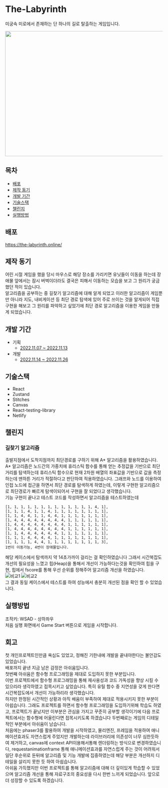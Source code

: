 # The-Labyrinth

미궁속 미로에서 존재하는 단 하나의 길로 탈출하는 게임입니다.<br>

<p align="center">

<img src="https://user-images.githubusercontent.com/101446818/203972850-9d75b876-4385-4c04-9982-bc4c1ab2004c.png"  width="600" height="400"/>
<p/>

## 목차

- [배포](#배포)
- [제작 동기](#제작-동기)
- [개발 기간](#개발-기간)
- [기술스택](#기술스택)
- [챌린지](#챌린지)
- [실행방법](#실행방법)

## 배포

https://the-labyrinth.online/

## 제작 동기

어린 시절 게임을 했을 당시 마우스로 해당 장소를 가리키면 유닛들이 이동을 하는데 장애물 앞에서는 잠시 버벅이더라도 결국은 피해서 이동하는 모습을 보고 그 원리가 궁금했던 적이 있습니다. <br>
알고리즘을 공부하는 중 길찾기 알고리즘에 대해 알게 되었고 이러한 알고리즘이 게임뿐만 아니라 지도, 내비게이션 등 최단 경로 탐색에 있어 주로 쓰이는 것을
알게되어 직접 구현을 해보고 그 원리를 파악하고 싶었기에 최단 경로 알고리즘을 이용한 게임을 만들게 되었습니다.

## 개발 기간

- 기획
  - [2022.11.07 ~ 2022.11.13](https://www.notion.so/eb51050ccbd84cda8fff35496284f097)
- 개발
  - [2022.11.14 ~ 2022.11.26](https://www.notion.so/06bae5eaa5454a5ba605117906cf0057?v=bfd28deb2099447086e057251b75db68)

## 기술스택

- React
- Zustand
- Stitches
- Canvas
- React-testing-library
- Netlify

## 챌린지

### 길찾기 알고리즘

출발지점에서 도착지점까지 최단경로를 구하기 위해 A* 알고리즘을 활용하였습니다.<br>
A* 알고리즘은 노드간의 가중치에 휴리스틱 함수를 통해 얻는 추정값을 기반으로 최단 거리를 탐색하는데 휴리스틱 함수으로 현재 2차원 배열의 좌표값을 기반으로 값을 측정하는데 맨하튼 거리가 적절하다고 판단하여 적용하였습니다.
그래프와 노드를 이용하여 인접 노드에 접근을 하면서 최단 경로를 탐색하게 하였는데, 이렇게 구현한 알고리즘으로 최단경로가 빠르게 탐색이되어서 구현을 잘 되었다고 생각했습니다.<br>
기능 구현이 끝나고 테스트 코드를 작성하면서 알고리즘을 테스트하였는데 <br>

```[2, 1, 1, 1, 1, 1, 1, 1, 4, 1, 1, 1, 1, 1, 1],
[1, 1, 1, 1, 1, 1, 1, 1, 1, 1, 1, 1, 1, 4, 1],
[1, 1, 1, 4, 1, 1, 4, 1, 1, 1, 1, 1, 1, 1, 1],
[1, 1, 4, 4, 1, 1, 4, 4, 1, 1, 1, 1, 1, 1, 1],
[1, 4, 4, 4, 4, 4, 4, 4, 4, 1, 1, 1, 1, 1, 1],
[1, 4, 4, 4, 4, 4, 4, 4, 4, 1, 1, 1, 1, 1, 1],
[1, 4, 4, 4, 4, 4, 4, 4, 4, 1, 1, 1, 1, 1, 1],
[1, 1, 4, 4, 4, 4, 4, 4, 1, 1, 1, 1, 1, 1, 1],
[1, 1, 1, 4, 4, 4, 4, 1, 1, 1, 1, 1, 1, 1, 1],
[1, 1, 1, 1, 4, 4, 1, 1, 1, 1, 1, 1, 1, 1, 3],
1번이 이동가능, 4번이 장애물입니다.
```

해당 케이스에서 탐색까지 약 14초가까이 걸리는 걸 확인하였습니다 그래서 시간복잡도 개선의 필요성을 느꼈고 힙(Heap)을 통해서 개선이 가능하다는것을 확인하여
힙을 구현, 힙에서 fscore를 통해 우선 순위를 정해주어 알고리즘 개선을 하였습니다.
<br>
![비교1](https://user-images.githubusercontent.com/101446818/204138381-391e5c61-e96d-4f4a-8852-f06c2e5cc09b.png)
![비교2](https://user-images.githubusercontent.com/101446818/204138686-ecaf5a55-aed2-4f6a-b0cd-dfddf98e60b8.png)
<br>
그 결과 동일 케이스에서 테스트를 하여 성능에서 충분히 개선된 점을 확인 할 수 있었습니다.

## 실행방법

조작키: WSAD - 상하좌우<br>
처음 실행 화면에서 Game Start 버튼으로 게임을 시작합니다.

## 회고

첫 개인프로젝트인만큼 욕심도 있었고, 정해진 기한내에 개발을 끝내야한다는 불안감도 있었습니다. <br>
배포까지 끝낸 지금 남은 감정은 아쉬움입니다. <br>
첫번째 아쉬움은 함수형 프로그래밍을 제대로 도입하지 못한 부분입니다.<br>
이번 프로젝트에서 함수형 프로그래밍을 통해 재사용성과 코드 가독성을 향상 시킬 수 있으리라 생각하였고 접목시키고 싶었습니다.
특히 유틸 함수 중 지연성을 갖게 한다면 시간복잡도에서 개선이 가능하리라 생각했습니다.<br>
하지만 한정된 시간적인 상황과 아직 배움이 부족하여 제대로 적용시키지 못한 부분이 아쉽습니다. 그래도 프로젝트를 하면서
함수형 프로그래밍을 도입하기위해 학습도 하였고, 프로젝트가 끝났지만 이부분은 관심을 가지고 꾸준히 공부할 생각이기에 다음 프로젝트에서는 함수형에 어울린다면 접목시키도록 하겠습니다
두번째로는 게임의 디테일적인 부분에서 아쉬움이 남습니다.<br>
처음에는 phaser3를 활용하여 개발을 시작하였고, 물리엔진, 프레임을 적용하여 애니메이션효과도 자연스럽게 주었지만 개발하는데 라이브러리에 의존성이 너무 심한듯하여 제거하고, canvas에 context API이용해서통해 렌더링하는 방식으로 변경하였습니다,
requestanimationframe 통해 애니메이션효과를 자연스럽게 주는 것이 어려워서 일단 후순위로 둔뒤에 알고리즘 및 기능 개발에 집중하였는데 해당 부분은 개선하지 디테일을 살리지 못한 듯 하여 아쉽습니다.
<br>
아쉬움 가득했지만 이번 프로젝트를 통해 알고리즘에 대해 더 깊이있게 학습할 수 있었으며 알고리즘 개선을 통해 자료구조의 중요성을 다시 한번 느끼게 되었습니다. 앞으로 더 성장할 수 있도록 하겠습니다.
